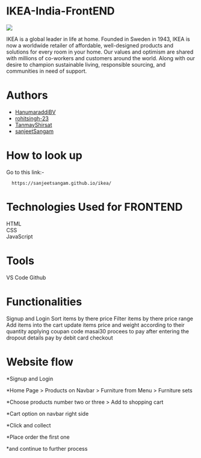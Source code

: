 # IKEA-India-FrontEND

<img src="https://pbs.twimg.com/media/FLO-gKZUYAAsQ6M?format=jpg&name=large"></img>

IKEA is a global leader in life at home. Founded in Sweden in 1943, IKEA is now a worldwide retailer of affordable, well-designed products and solutions for every room in your home. Our values and optimism are shared with millions of co-workers and customers around the world. Along with our desire to champion sustainable living, responsible sourcing, and communities in need of support.

# Authors

- [HanumaraddiBV](https://github.com/HanumaraddiBV)
- [rohitsingh-23](https://github.com/rohitsingh-23)
- [TanmayShirsat](https://github.com/TanmayShirsat)
- [sanjeetSangam](https://github.com/sanjeetSangam)

# How to look up

Go to this link:-

```
  https://sanjeetsangam.github.io/ikea/
```


# Technologies Used for FRONTEND
HTML <br/>
CSS <br/>
JavaScript <br/>


# Tools
VS Code
Github

# Functionalities
Signup and Login
Sort items by there price
Filter items by there price range
Add items into the cart
update items price and weight according to their quantity
applying coupan code masai30
procees to pay after entering the dropout details
pay by debit card
checkout

# Website flow
*Signup and Login <br/>

*Home Page > Products on Navbar > Furniture from Menu > Furniture sets <br />

*Choose products number two or three > Add to shopping cart <br />

*Cart option on navbar right side <br />

*Click and collect <br />

*Place order the first one <br />

*and continue to further process

